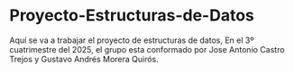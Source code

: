 # Proyecto-Estructuras-de-Datos
Aquí se va a trabajar el proyecto de estructuras de datos, En el 3º cuatrimestre del 2025, el grupo esta conformado por Jose Antonio Castro Trejos y Gustavo Andrés Morera Quirós.
